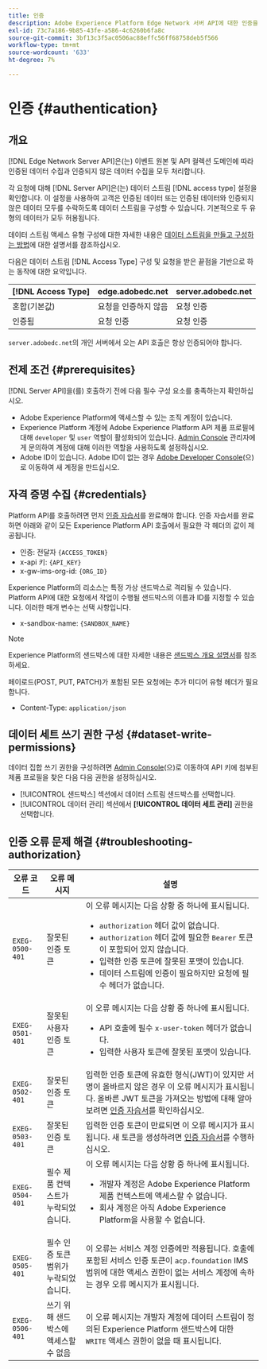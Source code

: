 ```yaml
---
title: 인증
description: Adobe Experience Platform Edge Network 서버 API에 대한 인증을 구성하는 방법을 알아봅니다.
exl-id: 73c7a186-9b85-43fe-a586-4c6260b6fa8c
source-git-commit: 3bf13c3f5ac0506ac88effc56ff68758deb5f566
workflow-type: tm+mt
source-wordcount: '633'
ht-degree: 7%

---
```


# 인증 {#authentication}

## 개요

[!DNL Edge Network Server API]은(는) 이벤트 원본 및 API 컬렉션 도메인에 따라 인증된 데이터 수집과 인증되지 않은 데이터 수집을 모두 처리합니다.

각 요청에 대해 [!DNL Server API]은(는) 데이터 스트림 [!DNL access type] 설정을 확인합니다. 이 설정을 사용하여 고객은 인증된 데이터 또는 인증된 데이터와 인증되지 않은 데이터 모두를 수락하도록 데이터 스트림을 구성할 수 있습니다. 기본적으로 두 유형의 데이터가 모두 허용됩니다.

데이터 스트림 액세스 유형 구성에 대한 자세한 내용은 [데이터 스트림을 만들고 구성하는 방법](../datastreams/overview.md#create)에 대한 설명서를 참조하십시오.

다음은 데이터 스트림 [!DNL Access Type] 구성 및 요청을 받은 끝점을 기반으로 하는 동작에 대한 요약입니다.

| [!DNL Access Type] | edge.adobedc.net | server.adobedc.net |
|-----------------|-------------------------------|-----------------------|
| 혼합(기본값) | 요청을 인증하지 않음 | 요청 인증 |
| 인증됨 | 요청 인증 | 요청 인증 |

`server.adobedc.net`의 개인 서버에서 오는 API 호출은 항상 인증되어야 합니다.

## 전제 조건 {#prerequisites}

[!DNL Server API]을(를) 호출하기 전에 다음 필수 구성 요소를 충족하는지 확인하십시오.

* Adobe Experience Platform에 액세스할 수 있는 조직 계정이 있습니다.
* Experience Platform 계정에 Adobe Experience Platform API 제품 프로필에 대해 `developer` 및 `user` 역할이 활성화되어 있습니다. [Admin Console](../access-control/home.md) 관리자에게 문의하여 계정에 대해 이러한 역할을 사용하도록 설정하십시오.
* Adobe ID이 있습니다. Adobe ID이 없는 경우 [Adobe Developer Console](https://developer.adobe.com/console)(으)로 이동하여 새 계정을 만드십시오.

## 자격 증명 수집 {#credentials}

Platform API를 호출하려면 먼저 [인증 자습서](../landing/api-authentication.md)를 완료해야 합니다. 인증 자습서를 완료하면 아래와 같이 모든 Experience Platform API 호출에서 필요한 각 헤더의 값이 제공됩니다.

* 인증: 전달자 `{ACCESS_TOKEN}`
* x-api 키: `{API_KEY}`
* x-gw-ims-org-id: `{ORG_ID}`

Experience Platform의 리소스는 특정 가상 샌드박스로 격리될 수 있습니다. Platform API에 대한 요청에서 작업이 수행될 샌드박스의 이름과 ID를 지정할 수 있습니다. 이러한 매개 변수는 선택 사항입니다.

* x-sandbox-name: `{SANDBOX_NAME}`

>[!NOTE]
>
>Experience Platform의 샌드박스에 대한 자세한 내용은 [샌드박스 개요 설명서](../sandboxes/home.md)를 참조하세요.

페이로드(POST, PUT, PATCH)가 포함된 모든 요청에는 추가 미디어 유형 헤더가 필요합니다.

* Content-Type: `application/json`

## 데이터 세트 쓰기 권한 구성 {#dataset-write-permissions}

데이터 집합 쓰기 권한을 구성하려면 [Admin Console](https://adminconsole.adobe.com)(으)로 이동하여 API 키에 첨부된 제품 프로필을 찾은 다음 다음 권한을 설정하십시오.

* [!UICONTROL 샌드박스] 섹션에서 데이터 스트림 샌드박스를 선택합니다.
* [!UICONTROL 데이터 관리] 섹션에서 **[!UICONTROL 데이터 세트 관리]** 권한을 선택합니다.

## 인증 오류 문제 해결 {#troubleshooting-authorization}

| 오류 코드 | 오류 메시지 | 설명 |
| --- | --- | --- |
| `EXEG-0500-401` | 잘못된 인증 토큰 | 이 오류 메시지는 다음 상황 중 하나에 표시됩니다.  <ul><li>`authorization` 헤더 값이 없습니다.</li><li>`authorization` 헤더 값에 필요한 `Bearer` 토큰이 포함되어 있지 않습니다.</li><li>입력한 인증 토큰에 잘못된 포맷이 있습니다.</li><li>데이터 스트림에 인증이 필요하지만 요청에 필수 헤더가 없습니다.</li></ul> |
| `EXEG-0501-401` | 잘못된 사용자 인증 토큰 | 이 오류 메시지는 다음 상황 중 하나에 표시됩니다. <ul><li>API 호출에 필수 `x-user-token` 헤더가 없습니다.</li><li>입력한 사용자 토큰에 잘못된 포맷이 있습니다.</li></ul> |
| `EXEG-0502-401` | 잘못된 인증 토큰 | 입력한 인증 토큰에 유효한 형식(JWT)이 있지만 서명이 올바르지 않은 경우 이 오류 메시지가 표시됩니다. 올바른 JWT 토큰을 가져오는 방법에 대해 알아보려면 [인증 자습서](../landing/api-authentication.md)를 확인하십시오. |
| `EXEG-0503-401` | 잘못된 인증 토큰 | 입력한 인증 토큰이 만료되면 이 오류 메시지가 표시됩니다. 새 토큰을 생성하려면 [인증 자습서](../landing/api-authentication.md)를 수행하십시오. |
| `EXEG-0504-401` | 필수 제품 컨텍스트가 누락되었습니다. | 이 오류 메시지는 다음 상황 중 하나에 표시됩니다.  <ul><li>개발자 계정은 Adobe Experience Platform 제품 컨텍스트에 액세스할 수 없습니다.</li><li>회사 계정은 아직 Adobe Experience Platform을 사용할 수 없습니다.</li></ul> |
| `EXEG-0505-401` | 필수 인증 토큰 범위가 누락되었습니다. | 이 오류는 서비스 계정 인증에만 적용됩니다. 호출에 포함된 서비스 인증 토큰이 `acp.foundation` IMS 범위에 대한 액세스 권한이 없는 서비스 계정에 속하는 경우 오류 메시지가 표시됩니다. |
| `EXEG-0506-401` | 쓰기 위해 샌드박스에 액세스할 수 없음 | 이 오류 메시지는 개발자 계정에 데이터 스트림이 정의된 Experience Platform 샌드박스에 대한 `WRITE` 액세스 권한이 없을 때 표시됩니다. |
